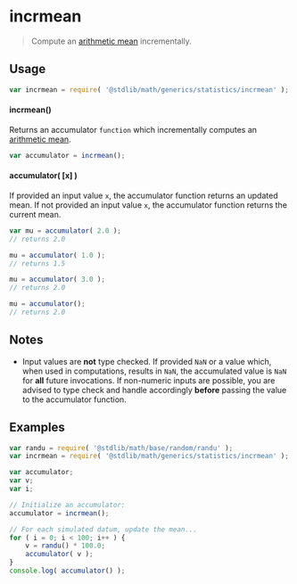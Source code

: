 incrmean
===

> Compute an [arithmetic mean][arithmetic-mean] incrementally.


<section class="usage">

## Usage

``` javascript
var incrmean = require( '@stdlib/math/generics/statistics/incrmean' );
```

#### incrmean()

Returns an accumulator `function` which incrementally computes an [arithmetic mean][arithmetic-mean].

``` javascript
var accumulator = incrmean();
```

#### accumulator( \[x\] )

If provided an input value `x`, the accumulator function returns an updated mean. If not provided an input value `x`, the accumulator function returns the current mean.

``` javascript
var mu = accumulator( 2.0 );
// returns 2.0

mu = accumulator( 1.0 );
// returns 1.5

mu = accumulator( 3.0 );
// returns 2.0

mu = accumulator();
// returns 2.0
```

</section>

<!-- /.usage -->


<section class="notes">

## Notes

* Input values are __not__ type checked. If provided `NaN` or a value which, when used in computations, results in `NaN`, the accumulated value is `NaN` for __all__ future invocations. If non-numeric inputs are possible, you are advised to type check and handle accordingly __before__ passing the value to the accumulator function.

</section>

<!-- /.notes -->


<section class="examples">

## Examples

``` javascript
var randu = require( '@stdlib/math/base/random/randu' );
var incrmean = require( '@stdlib/math/generics/statistics/incrmean' );

var accumulator;
var v;
var i;

// Initialize an accumulator:
accumulator = incrmean();

// For each simulated datum, update the mean...
for ( i = 0; i < 100; i++ ) {
    v = randu() * 100.0;
    accumulator( v );
}
console.log( accumulator() );
```

</section>

<!-- /.examples -->


<section class="links">

[arithmetic-mean]: https://en.wikipedia.org/wiki/Arithmetic_mean

</section>

<!-- /.links -->
